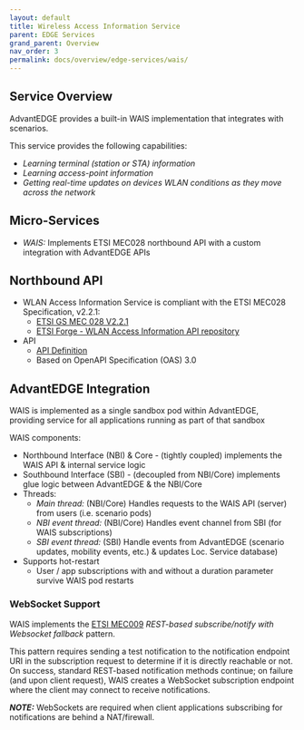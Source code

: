 ```yaml
---
layout: default
title: Wireless Access Information Service
parent: EDGE Services
grand_parent: Overview
nav_order: 3
permalink: docs/overview/edge-services/wais/
---
```


## Service Overview
AdvantEDGE provides a built-in WAIS implementation that integrates with scenarios.

This service provides the following capabilities:
- _Learning terminal (station or STA) information_
- _Learning access-point information_
- _Getting real-time updates on devices WLAN conditions as they move across the network_

## Micro-Services
  - _WAIS:_ Implements ETSI MEC028 northbound API with a custom integration with AdvantEDGE APIs

## Northbound API
- WLAN Access Information Service is compliant with the ETSI MEC028 Specification, v2.2.1:
  - [ETSI GS MEC 028 V2.2.1](https://www.etsi.org/deliver/etsi_gs/MEC/001_099/028/02.02.01_60/gs_MEC028v020201p.pdf)
  - [ETSI Forge - WLAN Access Information API repository](https://forge.etsi.org/rep/mec/gs028-wai-api)
- API
  - [API Definition](https://github.com/InterDigitalInc/AdvantEDGE/tree/master/docs/api-wais)
  - Based on OpenAPI Specification (OAS) 3.0

## AdvantEDGE Integration
WAIS is implemented as a single sandbox pod within AdvantEDGE, providing service for all applications running as part of that sandbox

WAIS components:
- Northbound Interface (NBI) & Core - (tightly coupled) implements the WAIS API & internal service logic
- Southbound Interface (SBI) - (decoupled from NBI/Core) implements glue logic between AdvantEDGE & the NBI/Core
- Threads:
  - _Main thread:_ (NBI/Core) Handles requests to the WAIS API (server) from users (i.e. scenario pods)
  - _NBI event thread:_ (NBI/Core) Handles event channel from SBI (for WAIS subscriptions)
  - _SBI event thread:_ (SBI) Handle events from AdvantEDGE (scenario updates, mobility events, etc.) & updates Loc. Service database)
- Supports hot-restart
  - User / app subscriptions with and without a duration parameter survive WAIS pod restarts

### WebSocket Support
WAIS implements the [ETSI MEC009](https://www.etsi.org/deliver/etsi_gs/MEC/001_099/009/03.01.01_60/gs_MEC009v030101p.pdf) _REST-based subscribe/notify with Websocket
fallback_ pattern.

This pattern requires sending a test notification to the notification endpoint URI in the subscription request to determine
if it is directly reachable or not. On success, standard REST-based notification methods continue; on failure (and upon client request),
WAIS creates a WebSocket subscription endpoint where the client may connect to receive notifications.

_**NOTE:**_ WebSockets are required when client applications subscribing for notifications are behind a NAT/firewall.

